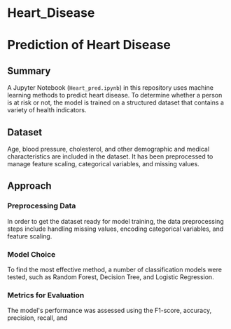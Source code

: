 # Heart_Disease
# Prediction of Heart Disease

## Summary

A Jupyter Notebook (`Heart_pred.ipynb`) in this repository uses machine learning methods to predict heart disease. To determine whether a person is at risk or not, the model is trained on a structured dataset that contains a variety of health indicators.

## Dataset

Age, blood pressure, cholesterol, and other demographic and medical characteristics are included in the dataset. It has been preprocessed to manage feature scaling, categorical variables, and missing values.

## Approach

### Preprocessing Data

In order to get the dataset ready for model training, the data preprocessing steps include handling missing values, encoding categorical variables, and feature scaling.

### Model Choice

To find the most effective method, a number of classification models were tested, such as Random Forest, Decision Tree, and Logistic Regression.

### Metrics for Evaluation

The model's performance was assessed using the F1-score, accuracy, precision, recall, and

